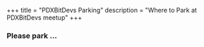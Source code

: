 +++
title = "PDXBitDevs Parking"
description = "Where to Park at PDXBitDevs meetup"
+++

### Please park ...  

<br><br>

